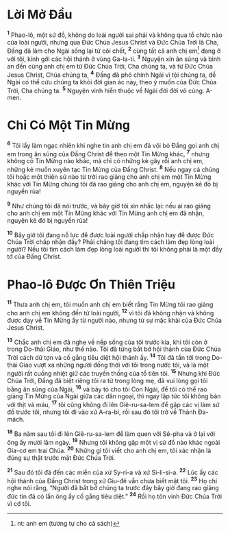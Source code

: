 # Lời Mở Đầu
<sup><b>1</b></sup> Phao-lô, một sứ đồ, không do loài người sai phái và không qua tổ chức nào của loài người, nhưng qua Đức Chúa Jesus Christ và Đức Chúa Trời là Cha, Đấng đã làm cho Ngài sống lại từ cõi chết, <sup><b>2</b></sup> cùng tất cả anh chị em[^1] đang ở với tôi, kính gởi các hội thánh ở vùng Ga-la-ti. <sup><b>3</b></sup> Nguyện xin ân sủng và bình an đến cùng anh chị em từ Đức Chúa Trời, Cha chúng ta, và từ Đức Chúa Jesus Christ, Chúa chúng ta, <sup><b>4</b></sup> Đấng đã phó chính Ngài vì tội chúng ta, để Ngài có thể cứu chúng ta khỏi đời gian ác này, theo ý muốn của Đức Chúa Trời, Cha chúng ta. <sup><b>5</b></sup> Nguyện vinh hiển thuộc về Ngài đời đời vô cùng. A-men.


# Chỉ Có Một Tin Mừng
<sup><b>6</b></sup> Tôi lấy làm ngạc nhiên khi nghe tin anh chị em đã vội bỏ Đấng gọi anh chị em trong ân sủng của Đấng Christ để theo một Tin Mừng khác, <sup><b>7</b></sup> nhưng không có Tin Mừng nào khác, mà chỉ có những kẻ gây rối anh chị em, những kẻ muốn xuyên tạc Tin Mừng của Đấng Christ. <sup><b>8</b></sup> Nếu ngay cả chúng tôi hoặc một thiên sứ nào từ trời rao giảng cho anh chị em một Tin Mừng khác với Tin Mừng chúng tôi đã rao giảng cho anh chị em, nguyện kẻ đó bị nguyền rủa!

<sup><b>9</b></sup> Như chúng tôi đã nói trước, và bây giờ tôi xin nhắc lại: nếu ai rao giảng cho anh chị em một Tin Mừng khác với Tin Mừng anh chị em đã nhận, nguyện kẻ đó bị nguyền rủa!

<sup><b>10</b></sup> Bây giờ tôi đang nỗ lực để được loài người chấp nhận hay để được Đức Chúa Trời chấp nhận đây? Phải chăng tôi đang tìm cách làm đẹp lòng loài người? Nếu tôi tìm cách làm đẹp lòng loài người thì tôi không phải là một đầy tớ của Đấng Christ.


# Phao-lô Được Ơn Thiên Triệu
<sup><b>11</b></sup> Thưa anh chị em, tôi muốn anh chị em biết rằng Tin Mừng tôi rao giảng cho anh chị em không đến từ loài người, <sup><b>12</b></sup> vì tôi đã không nhận và không được dạy về Tin Mừng ấy từ người nào, nhưng từ sự mặc khải của Đức Chúa Jesus Christ.

<sup><b>13</b></sup> Chắc anh chị em đã nghe về nếp sống của tôi trước kia, khi tôi còn ở trong Do-thái Giáo, như thế nào. Tôi đã từng bắt bớ hội thánh của Đức Chúa Trời cách dữ tợn và cố gắng tiêu diệt hội thánh ấy. <sup><b>14</b></sup> Tôi đã tấn tới trong Do-thái Giáo vượt xa những người đồng thời với tôi trong nước tôi, và là một người rất cuồng nhiệt giữ các truyền thống của tổ tiên tôi. <sup><b>15</b></sup> Nhưng khi Đức Chúa Trời, Đấng đã biệt riêng tôi ra từ trong lòng mẹ, đã vui lòng gọi tôi bằng ân sủng của Ngài, <sup><b>16</b></sup> và bày tỏ cho tôi Con Ngài, để tôi có thể rao giảng Tin Mừng của Ngài giữa các dân ngoại, thì ngay lập tức tôi không bàn với thịt và máu, <sup><b>17</b></sup> tôi cũng không đi lên Giê-ru-sa-lem để gặp các vị làm sứ đồ trước tôi, nhưng tôi đi vào xứ A-ra-bi, rồi sau đó tôi trở về Thành Đa-mách.

<sup><b>18</b></sup> Ba năm sau tôi đi lên Giê-ru-sa-lem để làm quen với Sê-pha và ở lại với ông ấy mười lăm ngày. <sup><b>19</b></sup> Nhưng tôi không gặp một vị sứ đồ nào khác ngoài Gia-cơ em trai Chúa. <sup><b>20</b></sup> Những gì tôi viết cho anh chị em, tôi xác nhận là đúng sự thật trước mặt Đức Chúa Trời.

<sup><b>21</b></sup> Sau đó tôi đã đến các miền của xứ Sy-ri-a và xứ Si-li-si-a. <sup><b>22</b></sup> Lúc ấy các hội thánh của Đấng Christ trong xứ Giu-đê vẫn chưa biết mặt tôi. <sup><b>23</b></sup> Họ chỉ nghe nói rằng, “Người đã bắt bớ chúng ta trước đây bây giờ đang rao giảng đức tin đã có lần ông ấy cố gắng tiêu diệt.” <sup><b>24</b></sup> Rồi họ tôn vinh Đức Chúa Trời vì cớ tôi.

[^1]: nt: anh em (tương tự cho cả sách)